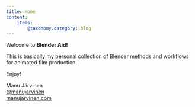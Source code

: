 ```yaml
---
title: Home
content:
    items: 
        @taxonomy.category: blog
---
```


Welcome to **Blender Aid!**

This is basically my personal collection of Blender methods and workflows for animated film production.

Enjoy!

Manu Järvinen  
[@manujarvinen](https://twitter.com/manujarvinen)  
[manujarvinen.com](http://www.manujarvinen.com)  